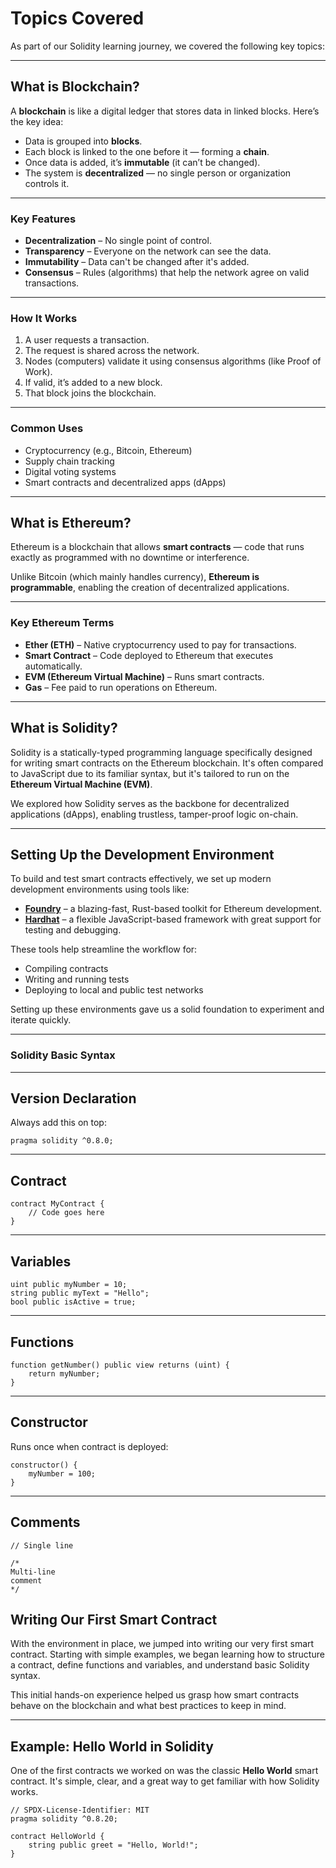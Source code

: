 # Topics Covered

As part of our Solidity learning journey, we covered the following key topics:

---
## What is Blockchain?

A **blockchain** is like a digital ledger that stores data in linked blocks. Here’s the key idea:

- Data is grouped into **blocks**.
- Each block is linked to the one before it — forming a **chain**.
- Once data is added, it’s **immutable** (it can’t be changed).
- The system is **decentralized** — no single person or organization controls it.

---

### Key Features

- **Decentralization** – No single point of control.
- **Transparency** – Everyone on the network can see the data.
- **Immutability** – Data can't be changed after it's added.
- **Consensus** – Rules (algorithms) that help the network agree on valid transactions.

---

### How It Works

1. A user requests a transaction.
2. The request is shared across the network.
3. Nodes (computers) validate it using consensus algorithms (like Proof of Work).
4. If valid, it’s added to a new block.
5. That block joins the blockchain.

---
### Common Uses

- Cryptocurrency (e.g., Bitcoin, Ethereum)
- Supply chain tracking
- Digital voting systems
- Smart contracts and decentralized apps (dApps)

---

## What is Ethereum?

Ethereum is a blockchain that allows **smart contracts** — code that runs exactly as programmed with no downtime or interference.

Unlike Bitcoin (which mainly handles currency), **Ethereum is programmable**, enabling the creation of decentralized applications.

---

### Key Ethereum Terms

- **Ether (ETH)** – Native cryptocurrency used to pay for transactions.
- **Smart Contract** – Code deployed to Ethereum that executes automatically.
- **EVM (Ethereum Virtual Machine)** – Runs smart contracts.
- **Gas** – Fee paid to run operations on Ethereum.

---

## What is Solidity?

Solidity is a statically-typed programming language specifically designed for writing smart contracts on the Ethereum blockchain. It's often compared to JavaScript due to its familiar syntax, but it's tailored to run on the **Ethereum Virtual Machine (EVM)**.

We explored how Solidity serves as the backbone for decentralized applications (dApps), enabling trustless, tamper-proof logic on-chain.

---

## Setting Up the Development Environment

To build and test smart contracts effectively, we set up modern development environments using tools like:

- **[Foundry](https://book.getfoundry.sh/)** – a blazing-fast, Rust-based toolkit for Ethereum development.
- **[Hardhat](https://hardhat.org/)** – a flexible JavaScript-based framework with great support for testing and debugging.

These tools help streamline the workflow for:
- Compiling contracts
- Writing and running tests
- Deploying to local and public test networks

Setting up these environments gave us a solid foundation to experiment and iterate quickly.

---

### Solidity Basic Syntax

---

## Version Declaration

Always add this on top:

```solidity
pragma solidity ^0.8.0;
```

---

## Contract

```solidity
contract MyContract {
    // Code goes here
}
```

---

## Variables

```solidity
uint public myNumber = 10;
string public myText = "Hello";
bool public isActive = true;
```

---

## Functions

```solidity
function getNumber() public view returns (uint) {
    return myNumber;
}
```

---

## Constructor

Runs once when contract is deployed:

```solidity
constructor() {
    myNumber = 100;
}
```

---

## Comments

```solidity
// Single line

/*
Multi-line
comment
*/
```

## Writing Our First Smart Contract

With the environment in place, we jumped into writing our very first smart contract. Starting with simple examples, we began learning how to structure a contract, define functions and variables, and understand basic Solidity syntax.

This initial hands-on experience helped us grasp how smart contracts behave on the blockchain and what best practices to keep in mind.

---
## Example: Hello World in Solidity

One of the first contracts we worked on was the classic **Hello World** smart contract. It's simple, clear, and a great way to get familiar with how Solidity works.

```solidity
// SPDX-License-Identifier: MIT
pragma solidity ^0.8.20;

contract HelloWorld {
    string public greet = "Hello, World!";
}


